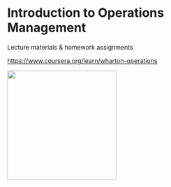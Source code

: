 # Introduction to Operations Management

Lecture materials & homework assignments

https://www.coursera.org/learn/wharton-operations

<img src="https://d15cw65ipctsrr.cloudfront.net/df/34290465af4b139949983564bc4ec6/Screen-Shot-2019-06-26-at-1.26.09-PM.png" width="250px">
